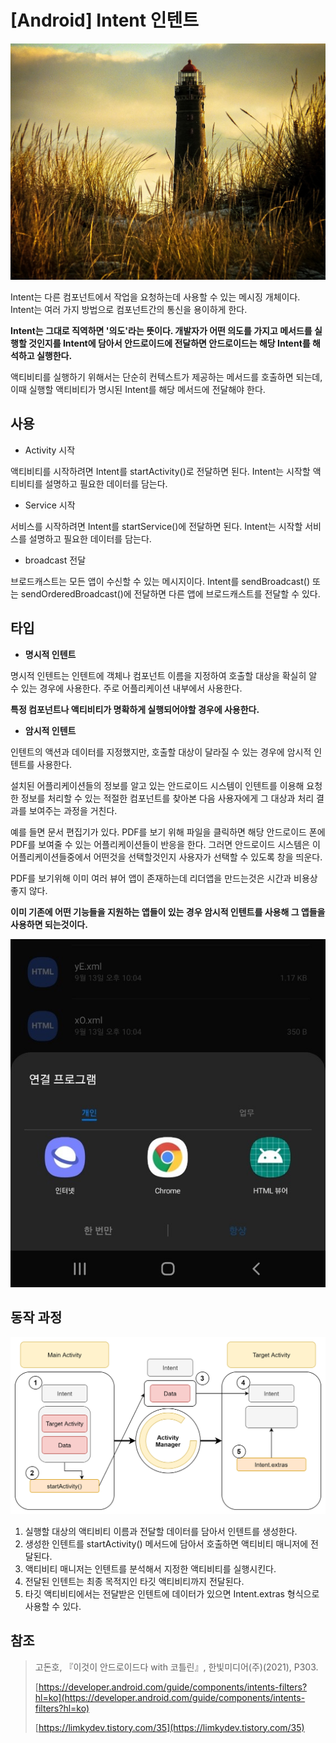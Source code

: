 # [Android] Intent 인텐트

![Lighthouse.jpg](/img/Lighthouse.jpg?raw=true)

Intent는 다른 컴포넌트에서 작업을 요청하는데 사용할 수 있는 메시징 개체이다. Intent는 여러 가지 방법으로 컴포넌트간의 통신을 용이하게 한다.

**Intent는 그대로 직역하면 '의도'라는 뜻이다. 개발자가 어떤 의도를 가지고 메서드를 실행할 것인지를 Intent에 담아서 안드로이드에 전달하면 안드로이드는 해당 Intent를 해석하고 실행한다.**

액티비티를 실행하기 위해서는 단순히 컨텍스트가 제공하는 메서드를 호출하면 되는데, 이때 실행할 액티비티가 명시된 Intent를 해당 메서드에 전달해야 한다.

## 사용

- Activity 시작

액티비티를 시작하려면 Intent를 startActivity()로 전달하면 된다. Intent는 시작할 액티비티를 설명하고 필요한 데이터를 담는다.

- Service 시작

서비스를 시작하려면 Intent를 startService()에 전달하면 된다. Intent는 시작할 서비스를 설명하고 필요한 데이터를 담는다.

- broadcast 전달

브로드캐스트는 모든 앱이 수신할 수 있는 메시지이다. Intent를 sendBroadcast() 또는 sendOrderedBroadcast()에 전달하면 다른 앱에 브로드캐스트를 전달할 수 있다.

## 타입

- **명시적 인텐트**

명시적 인텐트는 인텐트에 객체나 컴포넌트 이름을 지정하여 호출할 대상을 확실히 알 수 있는 경우에 사용한다. 주로 어플리케이션 내부에서 사용한다.

**특정 컴포넌트나 액티비티가 명확하게 실행되어야할 경우에 사용한다.**

- **암시적 인텐트**

인텐트의 액션과 데이터를 지정했지만, 호출할 대상이 달라질 수 있는 경우에 암시적 인텐트를 사용한다.

설치된 어플리케이션들의 정보를 알고 있는 안드로이드 시스템이 인텐트를 이용해 요청한 정보를 처리할 수 있는 적절한 컴포넌트를 찾아본 다음 사용자에게 그 대상과 처리 결과를 보여주는 과정을 거친다.

예를 들면 문서 편집기가 있다. PDF를 보기 위해 파일을 클릭하면 해당 안드로이드 폰에 PDF를 보여줄 수 있는 어플리케이션들이 반응을 한다. 그러면 안드로이드 시스템은 이 어플리케이션들중에서 어떤것을 선택할것인지 사용자가 선택할 수 있도록 창을 띄운다.

PDF를 보기위해 이미 여러 뷰어 앱이 존재하는데 리더앱을 만드는것은 시간과 비용상 좋지 않다.

**이미 기존에 어떤 기능들을 지원하는 앱들이 있는 경우 암시적 인텐트를 사용해 그 앱들을 사용하면 되는것이다.**

![intent.jpg](/img/intent.jpg?raw=true)

## 동작 과정

![intentProsess.png](/img/intentProsess.png?raw=true)

1. 실행할 대상의 액티비티 이름과 전달할 데이터를 담아서 인텐트를 생성한다.
2. 생성한 인텐트를 startActivity() 메서드에 담아서 호출하면 액티비티 매니저에 전달된다.
3. 액티비티 매니저는 인텐트를 분석해서 지정한 액티비티를 실행시킨다.
4. 전달된 인텐트는 최종 목적지인 타깃 액티비티까지 전달된다.
5. 타깃 액티비티에서는 전달받은 인텐트에 데이터가 있으면 Intent.extras 형식으로 사용할 수 있다.

## 참조

> 고돈호, 『이것이 안드로이드다 with 코틀린』, 한빛미디어(주)(2021), P303.
>
> [https://developer.android.com/guide/components/intents-filters?hl=ko](https://developer.android.com/guide/components/intents-filters?hl=ko)
>
> [https://limkydev.tistory.com/35](https://limkydev.tistory.com/35)
>